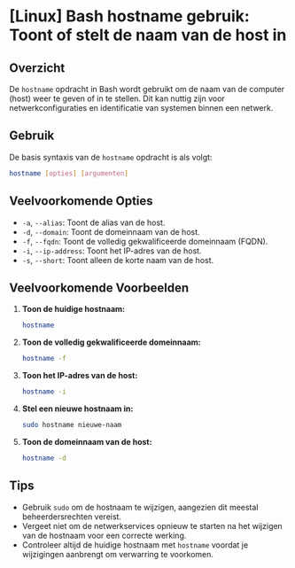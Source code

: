 # [Linux] Bash hostname gebruik: Toont of stelt de naam van de host in

## Overzicht
De `hostname` opdracht in Bash wordt gebruikt om de naam van de computer (host) weer te geven of in te stellen. Dit kan nuttig zijn voor netwerkconfiguraties en identificatie van systemen binnen een netwerk.

## Gebruik
De basis syntaxis van de `hostname` opdracht is als volgt:

```bash
hostname [opties] [argumenten]
```

## Veelvoorkomende Opties
- `-a`, `--alias`: Toont de alias van de host.
- `-d`, `--domain`: Toont de domeinnaam van de host.
- `-f`, `--fqdn`: Toont de volledig gekwalificeerde domeinnaam (FQDN).
- `-i`, `--ip-address`: Toont het IP-adres van de host.
- `-s`, `--short`: Toont alleen de korte naam van de host.

## Veelvoorkomende Voorbeelden

1. **Toon de huidige hostnaam:**
   ```bash
   hostname
   ```

2. **Toon de volledig gekwalificeerde domeinnaam:**
   ```bash
   hostname -f
   ```

3. **Toon het IP-adres van de host:**
   ```bash
   hostname -i
   ```

4. **Stel een nieuwe hostnaam in:**
   ```bash
   sudo hostname nieuwe-naam
   ```

5. **Toon de domeinnaam van de host:**
   ```bash
   hostname -d
   ```

## Tips
- Gebruik `sudo` om de hostnaam te wijzigen, aangezien dit meestal beheerdersrechten vereist.
- Vergeet niet om de netwerkservices opnieuw te starten na het wijzigen van de hostnaam voor een correcte werking.
- Controleer altijd de huidige hostnaam met `hostname` voordat je wijzigingen aanbrengt om verwarring te voorkomen.
